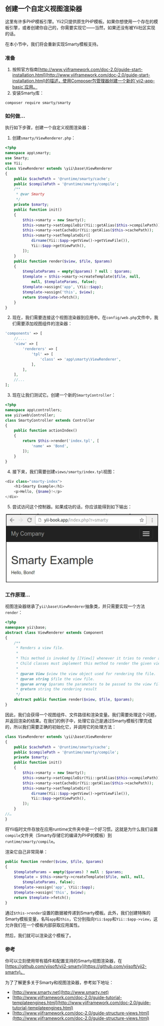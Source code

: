 ## 创建一个自定义视图渲染器

这里有许多PHP模板引擎。Yii2只提供原生PHP模板。如果你想使用一个存在的模板引擎，或者创建你自己的，你需要实现它——当然，如果还没有被Yii社区实现的话。

在本小节中，我们将会重新实现Smarty模板支持。

### 准备

1. 按照官方指南[http://www.yiiframework.com/doc-2.0/guide-start-installation.html](http://www.yiiframework.com/doc-2.0/guide-start-installation.html)的描述，使用Composer包管理器创建一个新的`yii2-app-basic`应用。
2. 安装Smarty库：

```
composer require smarty/smarty
```

### 如何做...

执行如下步骤，创建一个自定义视图渲染器：

1. 创建`smarty/ViewRenderer.php`：

```php
<?php
namespace app\smarty;
use Smarty;
use Yii;
class ViewRenderer extends \yii\base\ViewRenderer
{
    public $cachePath = '@runtime/smarty/cache';
    public $compilePath = '@runtime/smarty/compile';
    /**
     * @var Smarty
     */
    private $smarty;
    public function init()
    {
        $this->smarty = new Smarty();
        $this->smarty->setCompileDir(Yii::getAlias($this->compilePath));
        $this->smarty->setCacheDir(Yii::getAlias($this->cachePath));
        $this->smarty->setTemplateDir([
            dirname(Yii::$app->getView()->getViewFile()),
            Yii::$app->getViewPath(),
        ]);
    }
    public function render($view, $file, $params)
    {
        $templateParams = empty($params) ? null : $params;
        $template = $this->smarty->createTemplate($file, null,
            null, $templateParams, false);
        $template->assign('app', \Yii::$app);
        $template->assign('this', $view);
        return $template->fetch();
    }
}
```

2. 现在，我们需要连接这个视图渲染器到应用中。在`config/web.php`文件中，我们需要添加视图组件的渲染器：

```php
'components' => [
    //....
    'view' => [
        'renderers' => [
            'tpl' => [
                'class' => 'app\smarty\ViewRenderer',
            ],
        ],
    ],
    //...
];
```

3. 现在让我们测试它。创建一个新的`SmartyController`：

```php
<?php
namespace app\controllers;
use yii\web\Controller;
class SmartyController extends Controller
{
    public function actionIndex()
    {
        return $this->render('index.tpl', [
            'name' => 'Bond',
        ]);
    }
}
```

4. 接下来，我们需要创建`views/smarty/index.tpl`视图：

```php
<div class="smarty-index">
    <h1>Smarty Example</h1>
    <p>Hello, {$name}!</p>
</div>
```

5. 尝试访问这个控制器。如果成功的话，你应该能得到如下输出：

![](../images/808.png)

### 工作原理...

视图渲染器继承了`yii\base\ViewRenderer`抽象类，并只需要实现一个方法`render`：

```php
<?php
namespace yii\base;
abstract class ViewRenderer extends Component
{
    /**
     * Renders a view file.
     *
     * This method is invoked by [[View]] whenever it tries to render a view.
     * Child classes must implement this method to render the given view file.
     *
     * @param View $view the view object used for rendering the file.
     * @param string $file the view file.
     * @param array $params the parameters to be passed to the view file.
     * @return string the rendering result
     */
    abstract public function render($view, $file, $params);
}
```

因此，我们会获得一个视图组件、文件路径和渲染变量。我们需要处理这个问题，并返回渲染的结果。在我们的例子中，处理它自己是通过Smarty模板引擎完成的，所以我们需要正确的初始化它，并调用它的处理方法：

```php
class ViewRenderer extends \yii\base\ViewRenderer
{
    public $cachePath = '@runtime/smarty/cache';
    public $compilePath = '@runtime/smarty/compile';
    private $smarty;
    public function init()
    {
        $this->smarty = new Smarty();
        $this->smarty->setCompileDir(Yii::getAlias($this->compilePath));
        $this->smarty->setCacheDir(Yii::getAlias($this->cachePath));
        $this->smarty->setTemplateDir([
            dirname(Yii::$app->getView()->getViewFile()),
            Yii::$app->getViewPath(),
        ]);
    }
//…
}
```

将Yii临时文件存放在应用runtime文件夹中是一个好习惯。这就是为什么我们设置`compile`文件夹（Smarty存储它的编译为PHP的模板）到`runtime/smarty/compile`。

渲染它自己非常简单：

```php
public function render($view, $file, $params)
{
    $templateParams = empty($params) ? null : $params;
    $template = $this->smarty->createTemplate($file, null, null,
        $templateParams, false);
    $template->assign('app', \Yii::$app);
    $template->assign('this', $view);
    return $template->fetch();
}
```

通过`$this->render`设置的数据被传递到Smarty模板。此外，我们创建特殊的Smarty模板变量，名叫`app`和`this`，它分别指向`Yii:$app`和`Yii::$app->view`，这允许我们在一个模板内部获取应用属性。

然后，我们就可以渲染这个模板了。

### 参考

你可以立刻使用带有插件和配置支持的Smarty视图渲染器，在[https://github.com/yiisoft/yii2-smarty](https://github.com/yiisoft/yii2-smarty)。

为了了解更多关于Smarty和视图渲染器，参考如下地址：

- [http://www.smarty.net](http://www.smarty.net)
- [http://www.yiiframework.com/doc-2.0/guide-tutorial-templateengines.html](http://www.yiiframework.com/doc-2.0/guide-tutorial-templateengines.html)
- [http://www.yiiframework.com/doc-2.0/guide-structure-views.html](http://www.yiiframework.com/doc-2.0/guide-structure-views.html)